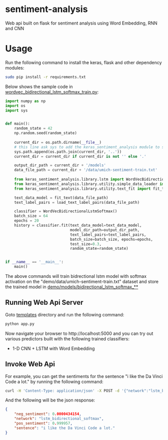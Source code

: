 # sentiment-analysis

Web api built on flask for sentiment analysis using Word Embedding, RNN and CNN

# Usage

Run the following command to install the keras, flask and other dependency modules:

```bash
sudo pip install -r requirements.txt
```

Below shows the sample code in [wordvec_bidirectional_lstm_softmax_train.py](demo/wordvec_bidirectional_lstm_softmax_train.py):

```python
import numpy as np
import os 
import sys 


def main():
    random_state = 42
    np.random.seed(random_state)
    
    current_dir = os.path.dirname(__file__)
    # this line ask sys to add the keras_sentiment_analysis module to system path
    sys.path.append(os.path.join(current_dir, '..')) 
    current_dir = current_dir if current_dir is not '' else '.'

    output_dir_path = current_dir + '/models'
    data_file_path = current_dir + '/data/umich-sentiment-train.txt'
    
    from keras_sentiment_analysis.library.lstm import WordVecBidirectionalLstmSoftmax
    from keras_sentiment_analysis.library.utility.simple_data_loader import load_text_label_pairs
    from keras_sentiment_analysis.library.utility.text_fit import fit_text

    text_data_model = fit_text(data_file_path)
    text_label_pairs = load_text_label_pairs(data_file_path)

    classifier = WordVecBidirectionalLstmSoftmax()
    batch_size = 64
    epochs = 20
    history = classifier.fit(text_data_model=text_data_model,
                             model_dir_path=output_dir_path,
                             text_label_pairs=text_label_pairs,
                             batch_size=batch_size, epochs=epochs,
                             test_size=0.3,
                             random_state=random_state)


if __name__ == '__main__':
    main()
```

The above commands will train bidrectional lstm model with softmax activation on the "demo/data/umich-sentiment-train.txt" 
dataset and store the trained model in [demo/models/bidirectional_lstm_softmax_**](demo/models)



## Running Web Api Server

Goto [templates](templates) directory and run the following command:

```bash
python app.py
```

Now navigate your browser to http://localhost:5000 and you can try out various predictors built with the following
trained classifiers:


* 1-D CNN + LSTM with Word Embedding

## Invoke Web Api

For example, you can get the sentiments for the sentence "i like the Da Vinci Code a lot." by running the following command:

```bash
curl -H 'Content-Type: application/json' -X POST -d '{"network":"lstm_bidirectional_softmax", "sentence":"i like the Da Vinci Code a lot."}' http://localhost:5000/measure_sentiments
```

And the following will be the json response:

```json
{
    "neg_sentiment": 0.0000434154,
    "network": "lstm_bidirectional_softmax",
    "pos_sentiment": 0.999957,
    "sentence": "i like the Da Vinci Code a lot."
}
```









